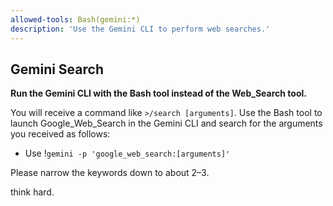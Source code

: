 ```yaml
---
allowed-tools: Bash(gemini:*)
description: 'Use the Gemini CLI to perform web searches.'
---
```


## Gemini Search

**Run the Gemini CLI with the Bash tool instead of the Web_Search tool.**

You will receive a command like `>/search [arguments]`.
Use the Bash tool to launch Google_Web_Search in the Gemini CLI and search for the arguments you received as follows:

- Use !`gemini -p 'google_web_search:[arguments]'`

Please narrow the keywords down to about 2–3.

think hard.

